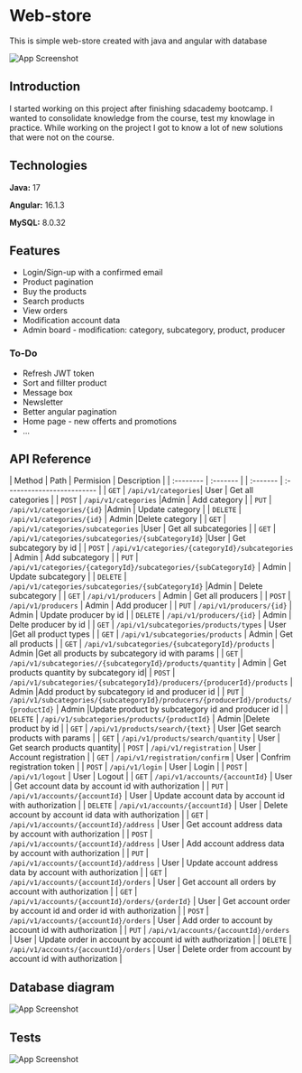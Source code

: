 # Web-store

This is simple web-store created with java and angular with database

![App Screenshot](https://ik.imagekit.io/glowacki/Zrzut_ekranu_2023-07-12_102052.png?updatedAt=1689150176647)
## Introduction 
I started working on this project after finishing sdacademy bootcamp. I wanted to consolidate knowledge from the course, test my knowlage in practice. While working on the project I got to know a lot of new solutions that were not on the course.

## Technologies
**Java:** 17

**Angular:** 16.1.3

**MySQL:** 8.0.32 



## Features

- Login/Sign-up with a confirmed email
- Product pagination 
- Buy the products
- Search products
- View orders
- Modification account data
- Admin board - modification: category, subcategory, product, producer

### To-Do

- Refresh JWT token
- Sort and fillter product
- Message box
- Newsletter
- Better angular pagination
- Home page - new offerts and promotions
- ...

## API Reference

| Method | Path      | Permision              | Description |
| :-------- | :------- | | :------- | :------------------------- |
| `GET` | `/api/v1/categories`| User  | Get all categories |
| `POST` | `/api/v1/categories` |Admin | Add category | 
| `PUT` | `/api/v1/categories/{id}` |Admin | Update category | 
| `DELETE` | `/api/v1/categories/{id}` | Admin |Delete category | 
| `GET` | `/api/v1/categories/subcategories` |User | Get all subcategories | 
| `GET` | `/api/v1/categories/subcategories/{subCategoryId}` |User | Get subcategory by id | 
| `POST` | `/api/v1/categories/{categoryId}/subcategories` | Admin | Add subcategory |
| `PUT` | `/api/v1/categories/{categoryId}/subcategories/{subCategoryId}` | Admin | Update subcategory |
| `DELETE` | `/api/v1/categories/subcategories/{subCategoryId}` |Admin | Delete subcategory | 
| `GET` | `/api/v1/producers` | Admin | Get all producers |
| `POST` | `/api/v1/producers` | Admin | Add producer |
| `PUT` | `/api/v1/producers/{id}` | Admin | Update producer by id |
| `DELETE` | `/api/v1/producers/{id}` | Admin | Delte producer by id |
| `GET` | `/api/v1/subcategories/products/types` | User |Get all product types | 
| `GET` | `/api/v1/subcategories/products` | Admin | Get all products |
| `GET` | `/api/v1/subcategories/{subcategoryId}/products` |  Admin |Get all products by subcategory id with params |
| `GET` | `/api/v1/subcategories//{subcategoryId}/products/quantity` |  Admin | Get products quantity by subcategory id|
| `POST` | `/api/v1/subcategories/{subcategoryId}/producers/{producerId}/products` | Admin |Add product by subcategory id and producer id | 
| `PUT` | `/api/v1/subcategories/{subcategoryId}/producers/{producerId}/products/{productId}` |  Admin |Update product by subcategory id and producer id |
| `DELETE` | `/api/v1/subcategories/products/{productId}` |  Admin |Delete product by id |
| `GET` | `/api/v1/products/search/{text}` |  User |Get search products with params |
| `GET` | `/api/v1/products/search/quantity` | User | Get search products quantity|
| `POST` | `/api/v1/registration` | User | Account registration | 
| `GET` | `/api/v1/registration/confirm` | User | Confrim registration token | 
| `POST` | `/api/v1/login` | User | Login | 
| `POST` | `/api/v1/logout` | User | Logout | 
| `GET` | `/api/v1/accounts/{accountId}` | User | Get account data by account id with authorization | 
| `PUT` | `/api/v1/accounts/{accountId}` | User | Update account data by account id with authorization | 
| `DELETE` | `/api/v1/accounts/{accountId}` | User | Delete account by account id data with authorization | 
| `GET` | `/api/v1/accounts/{accountId}/address` | User | Get account address data by account with authorization | 
| `POST` | `/api/v1/accounts/{accountId}/address` | User | Add account address data by account with authorization | 
| `PUT` | `/api/v1/accounts/{accountId}/address` | User | Update account address data by account with authorization | 
| `GET` | `/api/v1/accounts/{accountId}/orders` | User | Get account all orders by account with authorization | 
| `GET` | `/api/v1/accounts/{accountId}/orders/{orderId}` | User | Get account order by account id and order id with authorization | 
| `POST` | `/api/v1/accounts/{accountId}/orders` | User | Add order to account by account id with authorization | 
| `PUT` | `/api/v1/accounts/{accountId}/orders` | User | Update order in account by account id with authorization | 
| `DELETE` | `/api/v1/accounts/{accountId}/orders` | User | Delete order from account by account id with authorization | 



## Database diagram

![App Screenshot](https://ik.imagekit.io/glowacki/Zrzut_ekranu_2023-07-12_192353.png?updatedAt=1689182679226)

## Tests
![App Screenshot](https://ik.imagekit.io/glowacki/Tests.jpg?updatedAt=1689219890363)
